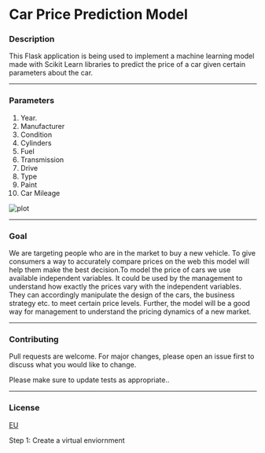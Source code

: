 # Car Price Prediction Model
### Description
This Flask application is being used to implement a machine learning model made
with Scikit Learn libraries to predict the price of a car given certain parameters about the car.

<hr>

### Parameters
1. Year.                  
2. Manufacturer
3. Condition
4. Cylinders
5. Fuel 
6. Transmission
7. Drive
8. Type
9. Paint 
10. Car Mileage

![plot](/Users/astroshane/Documents/School/AI_files/ai_website/demo/static/CAR.jpeg)
<hr>

### Goal

We are targeting people who are in the market to buy a new vehicle. To give consumers a way to accurately compare prices on the web this model will help them make the best decision.To model the price of cars we use available independent variables. It could be used by the management to understand how exactly the prices vary with the independent variables. They can accordingly manipulate the design of the cars, the business strategy etc. to meet certain price levels. Further, the model will be a good way for management to understand the pricing dynamics of a new market.



<hr>

### Contributing
Pull requests are welcome. For major changes, please open an issue first to discuss what you would like to change.

Please make sure to update tests as appropriate..

<hr>

### License
[EU](https://choosealicense.com/licenses/EU/)

Step 1: Create a virtual enviornment 

